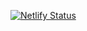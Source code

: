 [![Netlify Status](https://api.netlify.com/api/v1/badges/20f7d949-b02c-4062-ab7f-a57a0165289e/deploy-status)](https://app.netlify.com/projects/extraordinary-raindrop-34da75/deploys)
